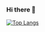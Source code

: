 ### Hi there 👋
[![Top Langs](https://github-readme-stats.vercel.app/api/top-langs/?username={SakaguchiTakumi03}
)](https://github.com/anuraghazra/github-readme-stats)

<!--
**SakaguchiTakumi03/SakaguchiTakumi03** is a ✨ _special_ ✨ repository because its `README.md` (this file) appears on your GitHub profile.

Here are some ideas to get you started:

- 🔭 I’m currently working on ...
- 🌱 I’m currently learning ...
- 👯 I’m looking to collaborate on ...
- 🤔 I’m looking for help with ...
- 💬 Ask me about ...
- 📫 How to reach me: ...
- 😄 Pronouns: ...
- ⚡ Fun fact: ...
-->
